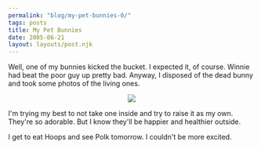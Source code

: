 ```yaml
---
permalink: "blog/my-pet-bunnies-0/"
tags: posts
title: My Pet Bunnies
date: 2005-06-21
layout: layouts/post.njk
---
```


Well, one of my bunnies kicked the bucket. I expected it, of course. Winnie had beat the poor guy up pretty bad. Anyway, I disposed of the dead bunny and took some photos of the living ones.  


<p align="center">
  <img src="http://www.tim.cx/pics/My%20Pet%20Bunnies/DSC00606.jpg" />
</p>

I'm trying my best to not take one inside and try to raise it as my own. They're so adorable. But I know they'll be happier and healthier outside. 

I get to eat Hoops and see Polk tomorrow. I couldn't be more excited.